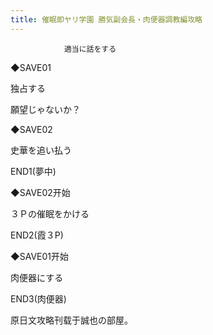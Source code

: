 ```yaml
---
title: 催眠即ヤリ学園 勝気副会長・肉便器調教編攻略
---
```


                適当に話をする

◆SAVE01

独占する

願望じゃないか？

◆SAVE02

史華を追い払う



END1(夢中)



◆SAVE02开始

３Ｐの催眠をかける



END2(霞３P)



◆SAVE01开始

肉便器にする



END3(肉便器)



原日文攻略刊载于誠也の部屋。


              
